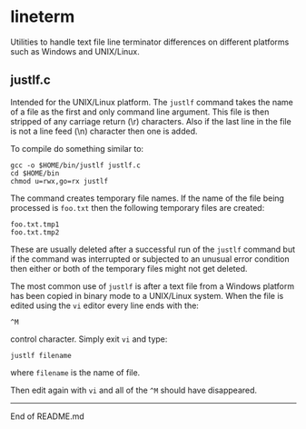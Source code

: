 # lineterm

Utilities to handle text file line terminator differences on different
platforms such as Windows and UNIX/Linux.

## justlf.c

Intended for the UNIX/Linux platform.  The `justlf` command takes the
name of a file as the first and only command line argument.  This file
is then stripped of any carriage return (\r) characters.  Also if the
last line in the file is not a line feed (\n) character then one is added.

To compile do something similar to:

```
gcc -o $HOME/bin/justlf justlf.c
cd $HOME/bin
chmod u=rwx,go=rx justlf
```

The command creates temporary file names.  If the name of the file being
processed is `foo.txt` then the following temporary files are created:

```
foo.txt.tmp1
foo.txt.tmp2
```

These are usually deleted after a successful run of the `justlf`
command but if the command was interrupted or subjected to an unusual
error condition then either or both of the temporary files might not
get deleted.

The most common use of `justlf` is after a text file from a Windows
platform has been copied in binary mode to a UNIX/Linux system.  When the
file is edited using the `vi` editor every line ends with the:

```
^M
```

control character.  Simply exit `vi` and type:

```
justlf filename
```

where `filename` is the name of file.

Then edit again with `vi` and all of the `^M` should have disappeared.

--------------------------------------

End of README.md
